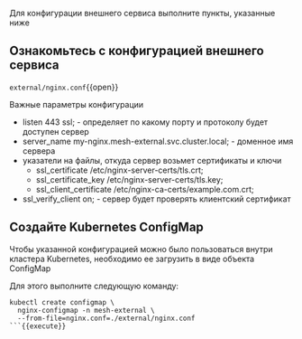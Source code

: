 Для конфигурации внешнего сервиса выполните пункты, указанные ниже

## Ознакомьтесь с конфигурацией внешнего сервиса

`external/nginx.conf`{{open}}

Важные параметры конфигурации

* listen 443 ssl; - определяет по какому порту и протоколу будет доступен сервер
* server_name my-nginx.mesh-external.svc.cluster.local; - доменное имя сервера
* указатели на файлы, откуда сервер возьмет сертификаты и ключи
  * ssl_certificate /etc/nginx-server-certs/tls.crt;
  * ssl_certificate_key /etc/nginx-server-certs/tls.key;
  * ssl_client_certificate /etc/nginx-ca-certs/example.com.crt;
* ssl_verify_client on; - сервер будет проверять клиентский сертификат


## Cоздайте Kubernetes ConfigMap 

Чтобы указанной конфигурацией можно было пользоваться внутри кластера Kubernetes, необходимо ее загрузить в виде объекта ConfigMap

Для этого выполните следующую команду:

```
kubectl create configmap \
  nginx-configmap -n mesh-external \
  --from-file=nginx.conf=./external/nginx.conf
```{{execute}}
